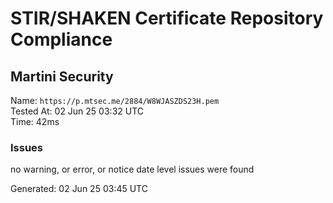 # STIR/SHAKEN Certificate Repository Compliance

## Martini Security

Name: `https://p.mtsec.me/2884/W8WJASZDS23H.pem`\
Tested At: 02 Jun 25 03:32 UTC\
Time: 42ms

### Issues

no warning, or error, or notice date level issues were found

Generated: 02 Jun 25 03:45 UTC
